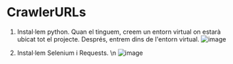 # CrawlerURLs
1. Instal·lem python. Quan el tinguem, creem un entorn virtual on estarà ubicat tot el projecte. Després, entrem dins de l'entorn virtual.
   ![image](https://github.com/user-attachments/assets/3fd2328d-c6ac-4478-b1d5-9a67bd58950b)

2. Instal·lem Selenium i Requests. \n
   ![image](https://github.com/user-attachments/assets/66c3ef92-1798-4a27-a63e-003c8c2d7feb)
